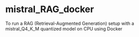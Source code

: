 # mistral_RAG_docker
To run a RAG (Retrieval-Augmented Generation) setup with a mistral_Q4_K_M quantized model on CPU using Docker
